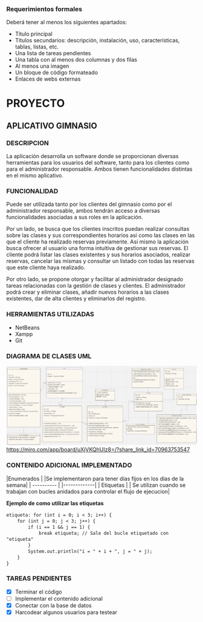 ### Requerimientos formales

Deberá tener al menos los siguientes apartados:

 - Título principal
 - Títulos secundarios: descripción, instalación, uso, características, tablas, listas, etc.
 - Una lista de tareas pendientes
 - Una tabla con al menos dos columnas y dos filas
 - Al menos una imagen
 - Un bloque de código formateado
 - Enlaces de webs externas


 # PROYECTO

 ## APLICATIVO GIMNASIO 
 ### DESCRIPCION
 La aplicación desarrolla un software donde se proporcionan diversas herramientas para los usuarios del software, tanto para los clientes como para el administrador responsable. Ambos tienen funcionalidades distintas en el mismo aplicativo.

### FUNCIONALIDAD
Puede ser utilizada tanto por los clientes del gimnasio como por el administrador responsable, ambos tendrán acceso a diversas funcionalidades asociadas a sus roles en la aplicación. 

Por un lado, se busca que los clientes inscritos puedan realizar consultas sobre las clases y sus correspondientes horarios así como las clases en las que el cliente ha realizado reservas previamente. Así mismo la aplicación busca ofrecer al usuario una forma intuitiva de gestionar sus reservas. El cliente podrá listar las clases existentes y sus horarios asociados, realizar reservas, cancelar las mismas y consultar un listado con todas las reservas que este cliente haya realizado.

Por otro lado, se propone otorgar y facilitar al administrador designado tareas relacionadas con la gestión de clases y clientes. El administrador podrá crear y eliminar clases, añadir nuevos horarios a las clases existentes, dar de alta clientes y eliminarlos del registro.


### HERRAMIENTAS UTILIZADAS
- NetBeans
- Xampp
- Git

### DIAGRAMA DE CLASES UML
![alt text](image-1.png)
https://miro.com/app/board/uXjVKQhUIz8=/?share_link_id=70963753547

### CONTENIDO ADICIONAL IMPLEMENTADO
|Enumerados | |Se implementaron para tener días fijos en los días de la semana|
| ---------- | |-------------|
| Etiquetas | | Se utilizan cuando se trabajan con bucles anidados para controlar el flujo de ejecucion|

**Ejemplo de como utilizar las etiquetas**
```
etiqueta: for (int i = 0; i < 3; i++) {
    for (int j = 0; j < 3; j++) {
        if (i == 1 && j == 1) {
            break etiqueta; // Sale del bucle etiquetado con "etiqueta"
        }
        System.out.println("i = " + i + ", j = " + j);
    }
}
```


### TAREAS PENDIENTES
- [x] Terminar el código
- [ ] Implementar el contenido adicional
- [x] Conectar con la base de datos
- [x] Harcodear algunos usuarios para testear